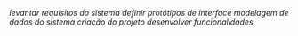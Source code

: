 *levantar requisitos do sistema*
*definir protótipos de interface*
*modelagem de dados do sistema*
*criação do projeto*
*desenvolver funcionalidades*